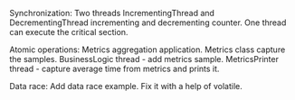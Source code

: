 Synchronization:
Two threads IncrementingThread and DecrementingThread incrementing and decrementing counter.
One thread can execute the critical section. 

Atomic operations:
Metrics aggregation application. Metrics class capture the samples.
BusinessLogic thread - add metrics sample.
MetricsPrinter thread - capture average time from metrics and prints it.

Data race:
Add data race example. Fix it with a help of volatile.